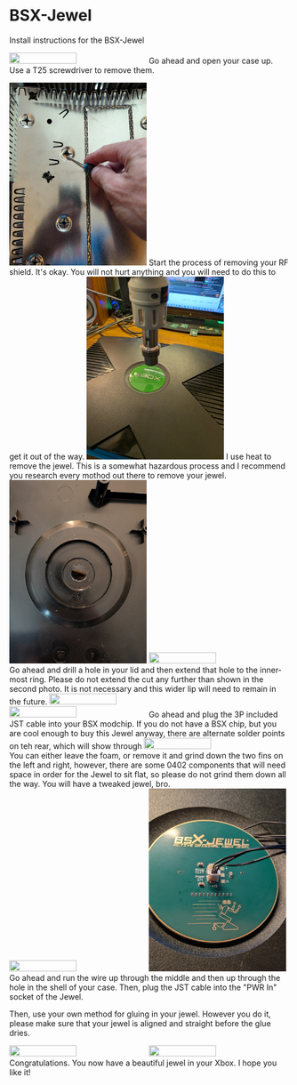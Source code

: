 # BSX-Jewel
Install instructions for the BSX-Jewel

<img src="https://github.com/Bowlsnapper/BSX-Jewel/blob/main/PXL_20250827_233642128.MP.jpg" width=49% height=49%> Go ahead and open your case up. Use a T25 screwdriver to remove them.

<img src="https://github.com/Bowlsnapper/BSX-Jewel/blob/main/PXL_20250827_234124070.jpg" width=49% height=49%>
Start the process of removing your RF shield. It's okay. You will not hurt anything and you will need to do this to get it out of the way.

<img src="https://github.com/Bowlsnapper/BSX-Jewel/blob/main/PXL_20250827_234937065.jpg" width=49% height=49%>
I use heat to remove the jewel. This is a somewhat hazardous process and I recommend you research every mothod out there to remove your jewel.

<img src="https://github.com/Bowlsnapper/BSX-Jewel/blob/main/PXL_20250828_000210607.jpg" width=49% height=49%>
<img src="https://github.com/Bowlsnapper/BSX-Jewel/blob/main/PXL_20250828_042152957.MP.jpg" width=49% height=49%>
Go ahead and drill a hole in your lid and then extend that hole to the inner-most ring. Please do not extend the cut any further than shown in the second photo. It is not necessary and this wider lip will need to remain in the future.

<img src="https://github.com/Bowlsnapper/BSX-Jewel/blob/main/PXL_20250828_002736081.MP.jpg" width=49% height=49%>
<img src="https://github.com/Bowlsnapper/BSX-Jewel/blob/main/PXL_20250828_065714333.MP.jpg" width=49% height=49%>
Go ahead and plug the 3P included JST cable into your BSX modchip. If you do not have a BSX chip, but you are cool enough to buy this Jewel anyway, there are alternate solder points on teh rear, which will show through

<img src="https://github.com/Bowlsnapper/BSX-Jewel/blob/main/PXL_20250828_071153859.jpg" width=49% height=49%>
You can either leave the foam, or remove it and grind down the two fins on the left and right, however, there are some 0402 components that will need space in order for the Jewel to sit flat, so please do not grind them down all the way. You will have a tweaked jewel, bro.

<img src="https://github.com/Bowlsnapper/BSX-Jewel/blob/main/PXL_20250828_071411991.MP.jpg" width=49% height=49%>
<img src="https://github.com/Bowlsnapper/BSX-Jewel/blob/main/PXL_20250828_071459296.jpg" width=49% height=49%>
Go ahead and run the wire up through the middle and then up through the hole in the shell of your case. Then, plug the JST cable into the "PWR In" socket of the Jewel.

Then, use your own method for gluing in your jewel. However you do it, please make sure that your jewel is aligned and straight before the glue dries. 

<img src="https://github.com/Bowlsnapper/BSX-Jewel/blob/main/PXL_20250828_034004222~2.jpg" width=49% height=49%>
<img src="https://github.com/Bowlsnapper/BSX-Jewel/blob/main/PXL_20250828_034004222~2.jpg" width=49% height=49%>
Congratulations. You now have a beautiful jewel in your Xbox. I hope you like it! 
